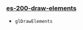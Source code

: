 ### [es-200-draw-elements](https://github.com/elect86/jogl-samples/blob/master/jogl-samples/src/tests/es_200/Es_200_draw_elements.java)

- `glDrawElements`
